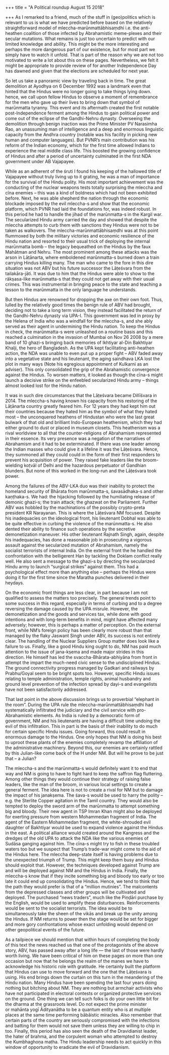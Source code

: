 +++
title = "A Political roundup August 15 2018"

+++
As I remarked to a friend, much of the stuff in (geo)politics which is
relevant to us is what we have predicted before based on the relatively
straightforward model of mleccha-marūnmattābhisaṃdhi i.e. the
anti-heathen coalition of those infected by Abrahamistic meme-plexes and
their secular mutations. What remains is just too uncertain to predict
with our limited knowledge and ability. This might be the more
interesting and perhaps the more dangerous part of our existence, but
for most part we simply have to watch it unfold. That is part of the
reason why we are not too motivated to write a lot about this on these
pages. Nevertheless, we felt it might be appropriate to provide review
of for another Independence Day has dawned and given that the elections
are scheduled for next year.

So let us take a panoramic view by traveling back in time. The great
demolition at Ayodhya on 6 December 1992 was a landmark even that hinted
that the Hindus were no longer going to take things lying down. hence,
we call upon fellow Hindus to observe a moment of remembrance for the
men who gave up their lives to bring down that symbol of marūnmatta
tyranny. This event and its aftermath created the first notable
post-Independence ferment among the Hindus to gain political power and
come out of the eclipse of the Gandhi-Nehru dynasty. Overseeing the
demolition through benign inaction was the Prime Minister PV Narasimha
Rao, an unassuming man of intelligence and a deep and enormous
linguistic capacity from the Andhra country (notable was his facility in
picking new human and computer languages). But PVNR’s main contribution
was his reform of the Indian economy, which for the first time allowed
Indians to experience the real middle class life. This boosted the
growing confidence of Hindus and after a period of uncertainty
culminated in the first NDA government under AB Vajapayee.

While as an adherent of the śruti I found his keeping of the hallowed
title of Vajapayee without truly living up to it grating, he was a man
of importance for the survival of the Hindu polity. His most important
achievement was the conducting of the nuclear weapons tests totally
surprising the mleccha and cīna enemies – this was a kind of boldness
which had not been exhibited before. Next, he was able shepherd the
nation through the economic blockade imposed by the evil mleccha-s and
show that the economic platform, which PVNR had laid the foundations
for, was indeed robust. In this period he had to handle the jihad of the
marūnmatta-s in the Kargil war. The secularized Hindu army carried the
day and showed that despite the mleccha attempts to curb them with
sanctions they Hindus were not to be taken as walkovers. The
mleccha-marūnmattābhisaṃdhi was at this point flummoxed by both the
military victories and economic resilience of the Hindu nation and
resorted to their usual trick of deploying the internal marūnmatta bomb
– the legacy bequeathed on the Hindus by the faux Mahātman and Nehru.
The most prominent among these attacks was the arson in Lāṭānarta, where
emboldened marūnmatta-s burned down a train carrying Hindus killing
many. The man who came to the fore in this dire situation was not ABV
but his future successor the Lāṭeśvara from the tailakāra-jāti. It was
due to him that the Hindus were able to show to the rākṣasa-like
marūnmatta-s that they could not get away with their usual crimes. This
was instrumental in bringing peace to the state and teaching a lesson to
the marūnmatta in the only language he understands.

But then Hindus are renowned for dropping the axe on their own foot.
Thus, lulled by the relatively good times the benign rule of ABV had
brought, deciding not to take a long term vision, they instead
facilitated the return of the Gandhi-Nehru dynasty via UPA-I. This
government was led in proxy by the Helena of India who was a windfall
for the mleccha-s, and she ably served as their agent in undermining the
Hindu nation. To keep the Hindus in check, the marūnmatta-s were
unleashed on a routine basis and this reached a culmination in the
invasion of Mumbai on Nov 26 2008 by a mere band of 10 ghazi-s bringing
back memories of Ikhtiyar al-Din Bakhtiyar Khalji, the hero of
Bangladesh. As the UPA kept facilitating anti-heathen action, the NDA
was unable to even put up a proper fight – ABV faded away into a
vegetative state and his lieutenant, the aging saindhava LKA lost the
plot in many ways (Note his egregious appointment of Kulkarni as an
adviser). This only consolidated the grip of the Abrahamistic
convergence against the Hindus. To worsen matters, it looked as though
the cīna-s might launch a decisive strike on the enfeebled secularized
Hindu army – things almost looked lost for the Hindu nation.

It was in such dire circumstances that the Lāṭeśvara became Dillīśvara
in 2014. The mleccha-s having known his capacity from his restoring of
the Lāṭānarta country greatly feared him. For 12 years they had kept him
out their countries because they hated him as the symbol of what they
hated most – the unconquered heathens of Hindustan who were the last
great bulwark of that old and brilliant Indo-European heathenism, which
they had either ground to dust or placed in museum closets. This
heathenism was a rival worldview to all that the counter-religions of
Abrahamism represented in their essence. Its very presence was a
negation of the narratives of Abrahamism and it had to be exterminated.
If there was one leader among the Indian masses who could give it a
lifeline it was the Lāṭeśvara. Hence, they summoned all they could could
in the form of their first responders to prevent his acquisition of
power. They raised fake leaders like the broom-wielding koṭvāl of Delhi
and the hazardous perpetuator of Gandhian blunders. But none of this
worked in the long-run and the Lāṭeśvara took power.

Among the failures of the ABV-LKA duo was their inability to protect the
homeland security of Bhārata from marūnmatta-s, śavasādhaka-s and other
kaṇṭhaka-s. We had: the hijacking followed by the humiliating release of
demonic ghazi-s; the train attack; the ghazwat on the Parliament.
Further ABV was hobbled by the machinations of the possibly crypto-preta
president KR Narayanan. This is where the Lāṭeśvara NM focused. Despite
his inadequacies on the ideological front, his lieutenant Dobhal was
able to be quite effective in curbing the violence of the marūnmatta-s.
He also dented their ability to finance such operations by the secretive
demonetization maneuver. His other lieutenant Rajnath Singh, again,
despite his inadequacies, has done a reasonable job in prosecuting a
vigorous assault against the secularized mutation of Abrahamism, namely
the socialist terrorists of internal India. On the external front the he
handled the confrontation with the belligerent Han by tackling the
Doklam conflict really well. He also sent a message to the ghazi-s by
directing the secularized Hindu army to launch “surgical strikes”
against them. This had a psychological effect more than anything else –
perhaps the Hindus were doing it for the first time since the Maratha
punches delivered in their heydays.

On the economic front things are less clear, in part because I am not
qualified to assess the matters too precisely. The general trends point
to some success in this regard, especially in terms of curbing and to a
degree reversing the damage caused by the UPA misrule. However, the
demonetization and the goods and services tax, while done with good
intentions and with long-term benefits in mind, might have affected many
adversely; however, this is perhaps a matter of perception. On the
external front, while NM’s foreign policy has been clearly more robust
than that managed by the flaky Jaswant Singh under ABV, its success is
not entirely clear. The handling of the Nuclear Suppliers Group matter
does look like a failure to us. Finally, like a good Hindu king ought to
do, NM has paid much attention to the issue of jana-kṣema and made major
strides in this direction. He himself has led the
svaccha-Bhārata-abhiyāna from front in attempt the impart the
much-need civic sense to the undisciplined Hindus. The ground
connectivity progress managed by Gadkari and railways by Prabhu/Goyal
seem to be bright spots too. However, specific Hindu issues relating to
temple administration, temple rights, animal husbandry and ground level
prevention of the infection spread by dayi-s and evangelists have not
been satisfactorily addressed.

That last point in the above discussion brings us to proverbial
“elephant in the room”. During the UPA rule the
mleccha-marūnmattābhisaṃdhi had systematically infiltrated the
judiciary and the civil service with pro-Abrahamistic elements. As India
is ruled by a democratic form of government, NM and his lieutenants are
having a difficult time undoing the evil of this infiltration. This in
part is the basis of their inability to do much for certain specific
Hindu issues. Going forward, this could result in enormous damage to the
Hindus. One only hopes that NM is doing his best to uproot these plants
of the enemies completely revamp the affiliation of the administrative
machinery. Beyond this, our enemies are certainly rattled by this
Julian-like come back of the H under NM. But will he prove to be just
that – a Julian?

The mleccha-s and the marūnmatta-s would definitely want it to end that
way and NM is going to have to fight hard to keep the saffron flag
fluttering. Among other things they would continue their strategy of
raising false leaders, like the man of the broom, in various local
settings to create a general ferment. The idea here is not to create a
rival for NM but to damage the impact of his janakṣema. The śava-s would
be used to harry the polity – e.g. the Sterlite Copper agitation in the
Tamil country. They would also be tempted to deploy the sword arm of the
marūnmatta to attempt something big and bloody. Their new agent in TSP
Imran Khan might also be deployed for exerting pressure from western
Mohammedan fragment of India. The agent of the Eastern Mohammedan
fragment, the white-shrouded evil daughter of Bakhtiyar would be used to
expand violence against the Hindus in the east. A political alliance
would created around the Kangress and the dredges of the old UPA to
attack the NDA like the various enemies of Sudāsa ganging against him.
The cīna-s might try to fish in these troubled waters too but we suspect
that Trump’s trade-war might come to the aid of the Hindus here. The
mleccha deep-state itself is having problems due to the unexpected
triumph of Trump. This might keep them busy and Hindus should exploit
that. However, the techniques developed against Trump are and will be
deployed against NM and the Hindus in India. Finally, the mleccha-s know
that if they incite something big and bloody too early or too late it
could end up consolidating the Hindus. Hence, we tend to think that the
path they would prefer is that of a “million mutinies”. The malcontents
from the depressed classes and other groups will be cultivated and
deployed. The purchased “news traders”, much like the Piṇḍāri purchase
by the English, would be used to amplify these disturbances.
Reinforcements would be sent to the socialist terrorists. The idea would
be to simultaneously take the sheen of the vikās and break up the unity
among the Hindus. If NM returns to power then the stage would be set for
bigger and more gory confrontations whose exact unfolding would depend
on other geopolitical events of the future.

As a tailpiece we should mention that within hours of completing the
body of this text the news reached us that one of the protagonists of
the above story, ABV, has passed away after a long life — the last of
those were hardly worth living. We have been critical of him on these
pages on more than one occasion but now that he belongs the realm of the
manes we have to acknowledge his historic role with gratitude. He
certainly built the platform that Hindus can use to move forward and the
one that the Lāṭeśvara is using. His end brings down the curtain on this
turn in the meandering of the Hindu nation. Many Hindus have been
spending the last four years doing nothing but bitching about NM. They
are nothing but armchair activists who have not participated in
electoral contests or organized protective services on the ground. One
thing we can tell such folks is do your own little bit for the dharma at
the grassroots level. Do not expect the prime minister or mahānta yogī
Ādityanātha to be a quantum entity who is at multiple places at the
same time performing bābāistic miracles. Also remember that certain
parts of the country are seriously compromised with the infections and
batting for them would not save them unless they are willing to chip in
too. Finally, this period has also seen the death of the Dravidianist
leader, the hater of brahma, and the corpulent woman who attempted to
destroy the Kumbhaghoṇa maṭha. The Hindu leadership needs to act quickly
in this window of opportunity to eradicate the evil of Dravidianism.
